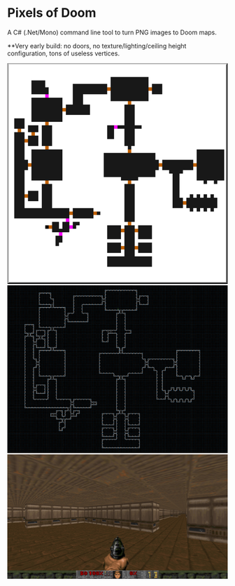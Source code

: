 # Pixels of Doom
A C# (.Net/Mono) command line tool to turn PNG images to Doom maps.

**Very early build: no doors, no texture/lighting/ceiling height configuration, tons of useless vertices.

![Preview images](media/preview01.png)
![Preview images](media/preview02.png)
![Preview images](media/preview03.png)
